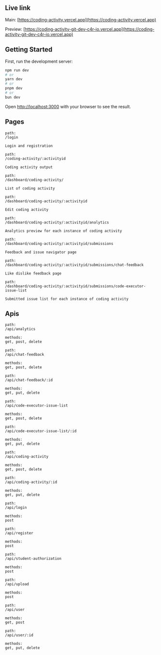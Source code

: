 ## Live link

Main: [https://coding-activity.vercel.app](https://coding-activity.vercel.app)

Preview: [https://coding-activity-git-dev-c4r-io.vercel.app](https://coding-activity-git-dev-c4r-io.vercel.app)

## Getting Started

First, run the development server:

```bash
npm run dev
# or
yarn dev
# or
pnpm dev
# or
bun dev
```

Open [http://localhost:3000](http://localhost:3000) with your browser to see the result.

## Pages

```
path:
/login

Login and registration

path:
/coding-activity/:activityid

Coding activity output

path:
/dashboard/coding-activity/

List of coding activity

path:
/dashboard/coding-activity/:activityid

Edit coding activity

path:
/dashboard/coding-activity/:activityid/analytics

Analytics preview for each instance of coding activity

path:
/dashboard/coding-activity/:activityid/submissions

Feedback and issue navigator page

path:
/dashboard/coding-activity/:activityid/submissions/chat-feedback

Like dislike feedback page

path:
/dashboard/coding-activity/:activityid/submissions/code-executor-issue-list

Submitted issue list for each instance of coding activity
```

## Apis
```
path:
/api/analytics

methods:
get, post, delete
```
```
path:
/api/chat-feedback

methods:
get, post, delete
```
```
path:
/api/chat-feedback/:id

methods:
get, put, delete
```
```
path:
/api/code-executor-issue-list

methods:
get, post, delete
```
```
path:
/api/code-executor-issue-list/:id

methods:
get, put, delete
```
```
path:
/api/coding-activity

methods:
get, post, delete
```
```
path:
/api/coding-activity/:id

methods:
get, put, delete
```
```
path:
/api/login

methods:
post
```
```
path:
/api/register

methods:
post
```
```
path:
/api/student-authorization

methods:
post
```
```
path:
/api/upload

methods:
post
```
```
path:
/api/user

methods:
get, post
```
```
path:
/api/user/:id

methods:
get, put, delete
```